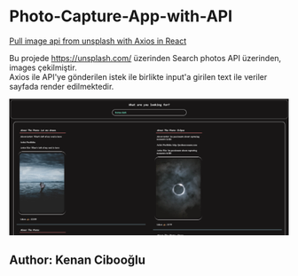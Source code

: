 # Photo-Capture-App-with-API

<p><u>Pull image api from unsplash with Axios in React</u></p>

Bu projede https://unsplash.com/ üzerinden Search photos API üzerinden, images çekilmiştir. <br>
Axios ile API'ye gönderilen istek ile birlikte input'a girilen text ile veriler sayfada render edilmektedir.

<img src="./api-images/src/components/Axios-API.png" alt="project-images">
<h2> Author: Kenan Cibooğlu </h2>
